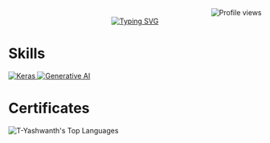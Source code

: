 <div align="Right">
  <img src="https://komarev.com/ghpvc/?username=T-Yashwanth&style=flat-square" alt="Profile views">
</div>


<div align="center">
  <a href="https://git.io/typing-svg">
    <img src="https://readme-typing-svg.demolab.com/?lines=Hi+,+there+I'm+Yashwanth" alt="Typing SVG">
  </a>
</div>


# Skills
<div >
  <a href="https://keras.io/" >
    <img src="https://img.shields.io/badge/Keras-FF0000?style=for-the-badge&logo=keras&logoColor=white" alt="Keras">
  </a>
  
  <a href="[https://example.com/generative-ai](https://ai.google/discover/generativeai/)">
    <img src="https://img.shields.io/badge/Generative%20AI-0078D7?style=for-the-badge&logo=ai&logoColor=white" alt="Generative AI">
  </a>
  
</div>


# Certificates


<!--
**T-Yashwanth/T-Yashwanth** is a ✨ _special_ ✨ repository because its `README.md` (this file) appears on your GitHub profile.

Here are some ideas to get you started:

- 🔭 I’m currently working on ...
- 🌱 I’m currently learning ...
- 👯 I’m looking to collaborate on ...
- 🤔 I’m looking for help with ...
- 💬 Ask me about ...
- 📫 How to reach me: ...
- 😄 Pronouns: ...
- ⚡ Fun fact: ...
-->
  
![T-Yashwanth's Top Languages](https://github-readme-stats.vercel.app/api/top-langs/?username=T-Yashwanth&theme=tokyonight&show_icons=true&hide_border=false&layout=compact)
